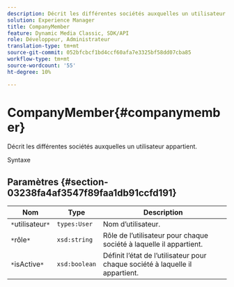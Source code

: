 ```yaml
---
description: Décrit les différentes sociétés auxquelles un utilisateur appartient.
solution: Experience Manager
title: CompanyMember
feature: Dynamic Media Classic, SDK/API
role: Développeur, Administrateur
translation-type: tm+mt
source-git-commit: 052bfcbcf1bd4ccf60afa7e3325bf58dd07cba85
workflow-type: tm+mt
source-wordcount: '55'
ht-degree: 10%

---
```



# CompanyMember{#companymember}

Décrit les différentes sociétés auxquelles un utilisateur appartient.

Syntaxe

## Paramètres {#section-03238fa4af3547f89faa1db91ccfd191}

| Nom | Type | Description |
|---|---|---|
| `*`utilisateur`*` | `types:User` | Nom d’utilisateur. |
| `*`rôle`*` | `xsd:string` | Rôle de l’utilisateur pour chaque société à laquelle il appartient. |
| `*`isActive`*` | `xsd:boolean` | Définit l’état de l’utilisateur pour chaque société à laquelle il appartient. |

